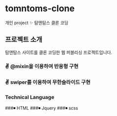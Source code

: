 # tomntoms-clone
개인 project ✨ 탐앤탐스 클론 코딩 

## 프로젝트 소개 
탐앤탐스 사이트를 클론 코딩한 웹 퍼블리싱 프로젝트입니다.

### ✌ @mixin을  이용하여 반응형 구현 
### ✌ swiper를  이용하여 무한슬라이드 구현

### Technical Language
###◾ HTML
###◾ Jquery
###◾ scss 





